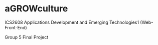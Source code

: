 # aGROWculture

ICS2608 Applications Development and Emerging Technologies1 (Web-Front-End)

Group 5 Final Project
